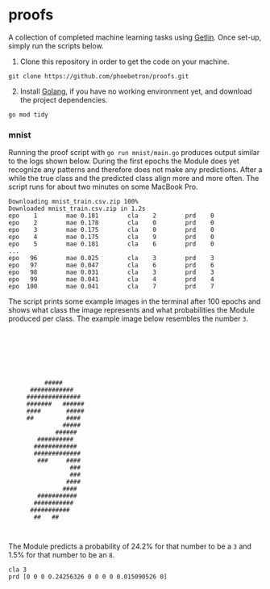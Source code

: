 # proofs

A collection of completed machine learning tasks using [Getlin]. Once set-up,
simply run the scripts below.

1. Clone this repository in order to get the code on your machine.

```
git clone https://github.com/phoebetron/proofs.git
```

2. Install [Golang], if you have no working environment yet, and download the
   project dependencies.

```
go mod tidy
```

[Getlin]: https://github.com/phoebetron/getlin
[Golang]: https://go.dev



### mnist

Running the proof script with `go run mnist/main.go` produces output similar to
the logs shown below. During the first epochs the Module does yet recognize any
patterns and therefore does not make any predictions. After a while the true
class and the predicted class align more and more often. The script runs for
about two minutes on some MacBook Pro.

```
Downloading mnist_train.csv.zip 100%
Downloaded mnist_train.csv.zip in 1.2s
epo    1        mae 0.181        cla    2        prd    0
epo    2        mae 0.178        cla    0        prd    0
epo    3        mae 0.175        cla    0        prd    0
epo    4        mae 0.175        cla    9        prd    0
epo    5        mae 0.181        cla    6        prd    0
...
epo   96        mae 0.025        cla    3        prd    3
epo   97        mae 0.047        cla    6        prd    6
epo   98        mae 0.031        cla    3        prd    3
epo   99        mae 0.041        cla    4        prd    4
epo  100        mae 0.041        cla    7        prd    7
```

The script prints some example images in the terminal after 100 epochs and shows
what class the image represents and what probabilities the Module produced per
class. The example image below resembles the number `3`.

```







          #####
      ############
     ###############
     #######   ######
     ####       #####
     ##         ####
               #####
             ######
        ##########
       ############
       #############
        ###     ####
                 ###
                 ###
                ####
               ####
        ###########
       ###########
      ###########
       ##   ##



```

The Module predicts a probability of 24.2% for that number to be a `3` and 1.5%
for that number to be an `8`.

```
cla 3
prd [0 0 0 0.24256326 0 0 0 0 0.015090526 0]
```
